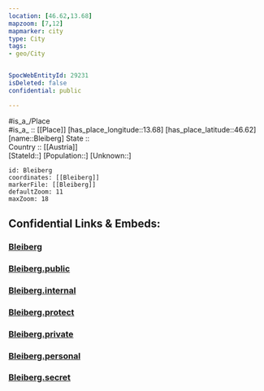 ```yaml
---
location: [46.62,13.68] 
mapzoom: [7,12] 
mapmarker: city 
type: City
tags:
- geo/City


SpocWebEntityId: 29231
isDeleted: false
confidential: public

---
```

#is_a_/Place  
#is_a_ :: [[Place]] 
[has_place_longitude::13.68] 
[has_place_latitude::46.62] 
[name::Bleiberg] 
State ::  
Country :: [[Austria]]  
[StateId::] 
[Population::] 
[Unknown::] 


```leaflet
id: Bleiberg
coordinates: [[Bleiberg]] 
markerFile: [[Bleiberg]] 
defaultZoom: 11 
maxZoom: 18
```


## Confidential Links & Embeds: 

### [Bleiberg](/_Standards/Earth/Continent/Europe/Europe~Central/Austria/Austrias_States/Kärnten/City/Bleiberg.md) 

### [Bleiberg.public](/_public/Earth/Continent/Europe/Europe~Central/Austria/Austrias_States/Kärnten/City/Bleiberg.public.md) 

### [Bleiberg.internal](/_internal/Earth/Continent/Europe/Europe~Central/Austria/Austrias_States/Kärnten/City/Bleiberg.internal.md) 

### [Bleiberg.protect](/_protect/Earth/Continent/Europe/Europe~Central/Austria/Austrias_States/Kärnten/City/Bleiberg.protect.md) 

### [Bleiberg.private](/_private/Earth/Continent/Europe/Europe~Central/Austria/Austrias_States/Kärnten/City/Bleiberg.private.md) 

### [Bleiberg.personal](/_personal/Earth/Continent/Europe/Europe~Central/Austria/Austrias_States/Kärnten/City/Bleiberg.personal.md) 

### [Bleiberg.secret](/_secret/Earth/Continent/Europe/Europe~Central/Austria/Austrias_States/Kärnten/City/Bleiberg.secret.md)

